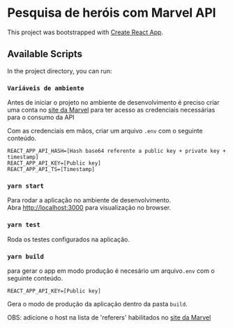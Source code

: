 # Pesquisa de heróis com Marvel API

This project was bootstrapped with [Create React App](https://github.com/facebook/create-react-app).

## Available Scripts

In the project directory, you can run:

### `Variáveis de ambiente`

Antes de iniciar o projeto no ambiente de desenvolvimento é preciso criar uma conta no [site da Marvel](https://developer.marvel.com/) para ter acesso as credenciais necessárias para o consumo da API

Com as credenciais em mãos, criar um arquivo `.env` com o seguinte conteúdo.

```
REACT_APP_API_HASH=[Hash base64 referente a public key + private key + timestamp]
REACT_APP_API_KEY=[Public key]
REACT_APP_API_TS=[Timestamp]
```

### `yarn start`

Para rodar a aplicação no ambiente de desenvolvimento.\
Abra [http://localhost:3000](http://localhost:3000) para visualização no browser.

### `yarn test`

Roda os testes configurados na aplicação.

### `yarn build`

para gerar o app em modo produção é necesário um arquivo`.env` com o seguinte conteúdo.

```
REACT_APP_API_KEY=[Public key]
```

Gera o modo de produção da aplicação dentro da pasta `build`.

OBS: adicione o host na lista de 'referers' habilitados no [site da Marvel](https://developer.marvel.com/)
